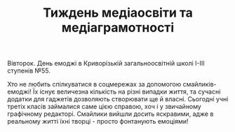 ﻿---
title: Тиждень медіаосвіти та медіаграмотності
---

Вівторок. День емоджі в Криворізькій загальноосвітній школі І-ІІІ ступенів №55.

Хто не любить спілкуватися в соцмережах за допомогою смайликів-емоджі! Їх існує величезна кількість на різні випадки життя, та сучасні додатки для гаджетів дозволяють створювати ще й власні. Сьогодні учні третіх класів займалися саме цією справою, хоч і у звичайному графічному редакторі. Смайлики вийшли досить яскравими, адже в реальному житті їхні творці - просто фонтанують емоціями!

<slideshow />
